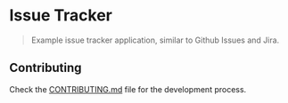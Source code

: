 # Issue Tracker

> Example issue tracker application, similar to Github Issues and Jira.

## Contributing

Check the [CONTRIBUTING.md](CONTRIBUTING.md) file for the development process.
